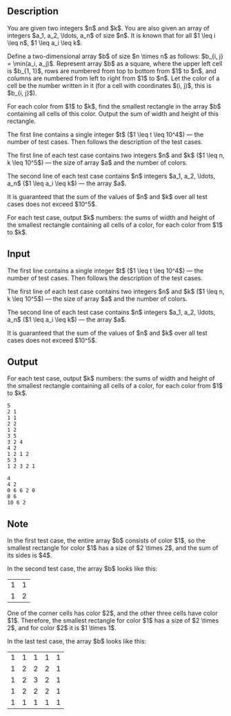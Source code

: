 ## Description

<div><p>You are given two integers $n$ and $k$. You are also given an array of integers $a_1, a_2, \ldots, a_n$ of size $n$. It is known that for all $1 \leq i \leq n$, $1 \leq a_i \leq k$.</p><p>Define a two-dimensional array $b$ of size $n \times n$ as follows: $b_{i, j} = \min(a_i, a_j)$. Represent array $b$ as a square, where the upper left cell is $b_{1, 1}$, rows are numbered from top to bottom from $1$ to $n$, and columns are numbered from left to right from $1$ to $n$. Let the color of a cell be the number written in it (for a cell with coordinates $(i, j)$, this is $b_{i, j}$).</p><p>For each color from $1$ to $k$, find the smallest rectangle in the array $b$ containing all cells of this color. Output the sum of width and height of this rectangle.</p></div><div class="input-specification"><p>The first line contains a single integer $t$ ($1 \leq t \leq 10^4$) — the number of test cases. Then follows the description of the test cases.</p><p>The first line of each test case contains two integers $n$ and $k$ ($1 \leq n, k \leq 10^5$) — the size of array $a$ and the number of colors.</p><p>The second line of each test case contains $n$ integers $a_1, a_2, \ldots, a_n$ ($1 \leq a_i \leq k$) — the array $a$.</p><p>It is guaranteed that the sum of the values of $n$ and $k$ over all test cases does not exceed $10^5$.</p></div><div class="output-specification"><p>For each test case, output $k$ numbers: the sums of width and height of the smallest rectangle containing all cells of a color, for each color from $1$ to $k$.</p></div>

## Input

<p>The first line contains a single integer $t$ ($1 \leq t \leq 10^4$) — the number of test cases. Then follows the description of the test cases.</p><p>The first line of each test case contains two integers $n$ and $k$ ($1 \leq n, k \leq 10^5$) — the size of array $a$ and the number of colors.</p><p>The second line of each test case contains $n$ integers $a_1, a_2, \ldots, a_n$ ($1 \leq a_i \leq k$) — the array $a$.</p><p>It is guaranteed that the sum of the values of $n$ and $k$ over all test cases does not exceed $10^5$.</p>

## Output

<p>For each test case, output $k$ numbers: the sums of width and height of the smallest rectangle containing all cells of a color, for each color from $1$ to $k$.</p>





```input1|2,3,6,7,10,11
5
2 1
1 1
2 2
1 2
3 5
3 2 4
4 2
1 2 1 2
5 3
1 2 3 2 1
```




```output1
4 
4 2 
0 6 6 2 0 
8 6 
10 6 2
```



## Note

<p>In the first test case, the entire array $b$ consists of color $1$, so the smallest rectangle for color $1$ has a size of $2 \times 2$, and the sum of its sides is $4$.</p><p>In the second test case, the array $b$ looks like this:</p><p></p><table class="tex-tabular"><tbody><tr><td class="tex-tabular-border-left tex-tabular-text-align-center tex-tabular-border-right tex-tabular-border-top tex-tabular-border-bottom">1</td><td class="tex-tabular-border-left tex-tabular-text-align-center tex-tabular-border-right tex-tabular-border-top tex-tabular-border-bottom">1</td></tr><tr><td class="tex-tabular-border-left tex-tabular-text-align-center tex-tabular-border-right tex-tabular-border-top tex-tabular-border-bottom">1</td><td class="tex-tabular-border-left tex-tabular-text-align-center tex-tabular-border-right tex-tabular-border-top tex-tabular-border-bottom">2</td></tr></tbody></table><p></p><p>One of the corner cells has color $2$, and the other three cells have color $1$. Therefore, the smallest rectangle for color $1$ has a size of $2 \times 2$, and for color $2$ it is $1 \times 1$.</p><p>In the last test case, the array $b$ looks like this:</p><p></p><table class="tex-tabular"><tbody><tr><td class="tex-tabular-border-left tex-tabular-text-align-center tex-tabular-border-right tex-tabular-border-top tex-tabular-border-bottom">1</td><td class="tex-tabular-border-left tex-tabular-text-align-center tex-tabular-border-right tex-tabular-border-top tex-tabular-border-bottom">1</td><td class="tex-tabular-border-left tex-tabular-text-align-center tex-tabular-border-right tex-tabular-border-top tex-tabular-border-bottom">1</td><td class="tex-tabular-border-left tex-tabular-text-align-center tex-tabular-border-right tex-tabular-border-top tex-tabular-border-bottom">1</td><td class="tex-tabular-border-left tex-tabular-text-align-center tex-tabular-border-right tex-tabular-border-top tex-tabular-border-bottom">1</td></tr><tr><td class="tex-tabular-border-left tex-tabular-text-align-center tex-tabular-border-right tex-tabular-border-top tex-tabular-border-bottom">1</td><td class="tex-tabular-border-left tex-tabular-text-align-center tex-tabular-border-right tex-tabular-border-top tex-tabular-border-bottom">2</td><td class="tex-tabular-border-left tex-tabular-text-align-center tex-tabular-border-right tex-tabular-border-top tex-tabular-border-bottom">2</td><td class="tex-tabular-border-left tex-tabular-text-align-center tex-tabular-border-right tex-tabular-border-top tex-tabular-border-bottom">2</td><td class="tex-tabular-border-left tex-tabular-text-align-center tex-tabular-border-right tex-tabular-border-top tex-tabular-border-bottom">1</td></tr><tr><td class="tex-tabular-border-left tex-tabular-text-align-center tex-tabular-border-right tex-tabular-border-top tex-tabular-border-bottom">1</td><td class="tex-tabular-border-left tex-tabular-text-align-center tex-tabular-border-right tex-tabular-border-top tex-tabular-border-bottom">2</td><td class="tex-tabular-border-left tex-tabular-text-align-center tex-tabular-border-right tex-tabular-border-top tex-tabular-border-bottom">3</td><td class="tex-tabular-border-left tex-tabular-text-align-center tex-tabular-border-right tex-tabular-border-top tex-tabular-border-bottom">2</td><td class="tex-tabular-border-left tex-tabular-text-align-center tex-tabular-border-right tex-tabular-border-top tex-tabular-border-bottom">1</td></tr><tr><td class="tex-tabular-border-left tex-tabular-text-align-center tex-tabular-border-right tex-tabular-border-top tex-tabular-border-bottom">1</td><td class="tex-tabular-border-left tex-tabular-text-align-center tex-tabular-border-right tex-tabular-border-top tex-tabular-border-bottom">2</td><td class="tex-tabular-border-left tex-tabular-text-align-center tex-tabular-border-right tex-tabular-border-top tex-tabular-border-bottom">2</td><td class="tex-tabular-border-left tex-tabular-text-align-center tex-tabular-border-right tex-tabular-border-top tex-tabular-border-bottom">2</td><td class="tex-tabular-border-left tex-tabular-text-align-center tex-tabular-border-right tex-tabular-border-top tex-tabular-border-bottom">1</td></tr><tr><td class="tex-tabular-border-left tex-tabular-text-align-center tex-tabular-border-right tex-tabular-border-top tex-tabular-border-bottom">1</td><td class="tex-tabular-border-left tex-tabular-text-align-center tex-tabular-border-right tex-tabular-border-top tex-tabular-border-bottom">1</td><td class="tex-tabular-border-left tex-tabular-text-align-center tex-tabular-border-right tex-tabular-border-top tex-tabular-border-bottom">1</td><td class="tex-tabular-border-left tex-tabular-text-align-center tex-tabular-border-right tex-tabular-border-top tex-tabular-border-bottom">1</td><td class="tex-tabular-border-left tex-tabular-text-align-center tex-tabular-border-right tex-tabular-border-top tex-tabular-border-bottom">1</td></tr></tbody></table><p></p>
